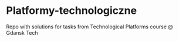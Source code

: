 # Platformy-technologiczne
Repo with solutions for tasks from Technological Platforms course @ Gdansk Tech
